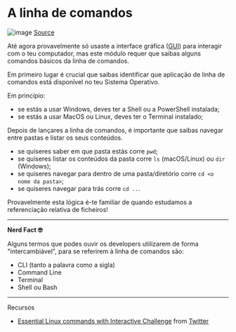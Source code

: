 # A linha de comandos

![image](https://user-images.githubusercontent.com/39055313/150638088-d8a274b6-bfd7-42d9-af66-30f687a64131.png)
[Source](https://www.google.com/url?sa=i&url=https%3A%2F%2Fwww.parallels.com%2Fblogs%2Fras%2Fmstsc-commands-alternatives%2F&psig=AOvVaw3M9t-1W0cwwSDKYmX9_7eg&ust=1642939927349000&source=images&cd=vfe&ved=0CAsQjRxqFwoTCIiDs6yqxfUCFQAAAAAdAAAAABBg)

Até agora provavelmente só usaste a interface gráfica ([GUI](https://pt.wikipedia.org/wiki/Interface_gr%C3%A1fica_do_utilizador)) para interagir com o teu computador, mas este módulo requer que saibas alguns comandos básicos da linha de comandos.

Em primeiro lugar é crucial que saibas identificar que aplicação de linha de comandos está disponível no teu Sistema Operativo. 

Em princípio:
- se estás a usar Windows, deves ter a Shell ou a PowerShell instalada;
- se estás a usar MacOS ou Linux, deves ter o Terminal instalado;

Depois de lançares a linha de comandos, é importante que saibas navegar entre pastas e listar os seus conteúdos.

- se quiseres saber em que pasta estás corre `pwd`;
- se quiseres listar os conteúdos da pasta corre `ls` (macOS/Linux) ou `dir` (Windows);
- se quiseres navegar para dentro de uma pasta/diretório corre `cd <o nome da pasta>`;
- se quiseres navegar para trás corre `cd ..`.

Provavelmente esta lógica é-te familiar de quando estudamos a referenciação relativa de ficheiros!

---------

**Nerd Fact 🤓** 

Alguns termos que podes ouvir os developers utilizarem de forma "intercambiável", para se referirem à linha de comandos são:
- CLI (tanto a palavra como a sigla)
- Command Line
- Terminal
- Shell ou Bash

-------

Recursos

* [Essential Linux commands with Interactive Challenge](https://noureldinehab.medium.com/essential-linux-commands-interactive-challenge-67820557c79) from [Twitter](https://twitter.com/Nouureldin_Ehab/status/1485338055238209540)
